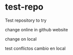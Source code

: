 test-repo
=========

Test repository to try

change online in github website

change on local

test conflictos cambio en local
